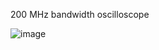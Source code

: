 200 MHz bandwidth oscilloscope


![image](https://github.com/omarsbu/200-MHz-Bandwidth-Oscilloscope-/assets/99481191/8cedd081-f865-469a-92bb-a34259ea7ffa)
